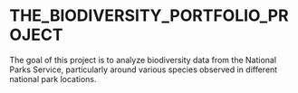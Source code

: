 # THE_BIODIVERSITY_PORTFOLIO_PROJECT
The goal of this project is to analyze biodiversity data from the National Parks Service, particularly around various species observed in different national park locations.

